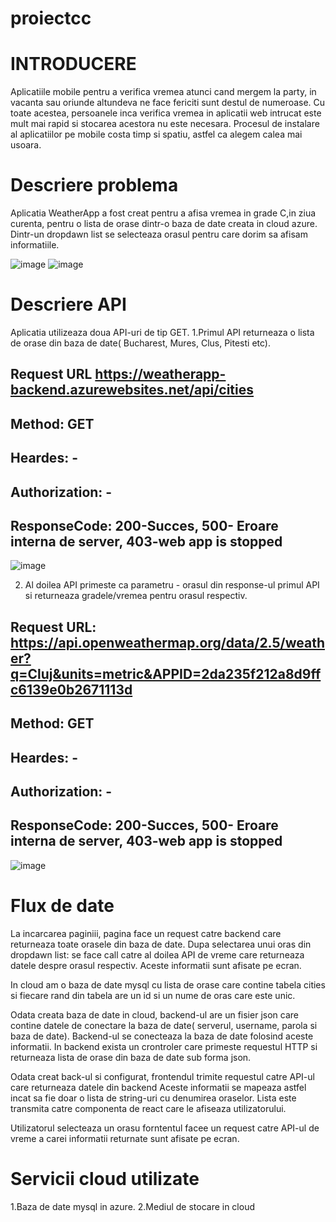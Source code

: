 # proiectcc
# INTRODUCERE 
 Aplicatiile mobile pentru a verifica vremea atunci cand mergem la party, in vacanta sau oriunde altundeva ne face fericiti sunt destul de numeroase. Cu toate acestea, persoanele inca verifica vremea in aplicatii web intrucat este mult mai rapid si stocarea acestora nu este necesara. Procesul de instalare al aplicatiilor pe mobile costa timp si spatiu, astfel ca alegem calea mai usoara. 
# Descriere problema
  Aplicatia WeatherApp a fost creat pentru a afisa vremea in grade C,in ziua curenta, pentru o lista de orase dintr-o baza de date creata in cloud azure. Dintr-un dropdawn list se selecteaza orasul pentru care dorim sa afisam informatiile. 
 
 ![image](https://user-images.githubusercontent.com/83668337/117701543-0b8c7380-b1d0-11eb-8eac-d6c453f71997.png)
![image](https://user-images.githubusercontent.com/83668337/117701638-27901500-b1d0-11eb-8018-8d9c05c9be60.png)

# Descriere API
Aplicatia utilizeaza doua API-uri de tip GET. 
1.Primul API returneaza o lista de orase din baza de date( Bucharest, Mures, Clus, Pitesti etc). 
  ## Request URL https://weatherapp-backend.azurewebsites.net/api/cities
  ## Method: GET
  ## Heardes: -
  ## Authorization: -
  ## ResponseCode: 200-Succes, 500- Eroare interna de server, 403-web app is stopped 
  
  ![image](https://user-images.githubusercontent.com/83668337/117702534-4e028000-b1d1-11eb-81ed-4ca1d20f8575.png)
  
  2. Al doilea API primeste ca parametru - orasul din response-ul primul API si returneaza gradele/vremea pentru orasul respectiv. 
  ##  Request URL: https://api.openweathermap.org/data/2.5/weather?q=Cluj&units=metric&APPID=2da235f212a8d9ffc6139e0b2671113d
  ## Method: GET
  ## Heardes: -
  ## Authorization: -
  ## ResponseCode: 200-Succes, 500- Eroare interna de server, 403-web app is stopped 
  
  ![image](https://user-images.githubusercontent.com/83668337/117702935-d41ec680-b1d1-11eb-98ce-c2a229f30e37.png)


# Flux de date
La incarcarea paginiii, pagina face un request catre backend care returneaza toate orasele din baza de date.  Dupa selectarea unui oras din dropdawn list: se face call catre al doilea API de vreme care returneaza datele despre orasul respectiv.  Aceste informatii sunt afisate pe ecran. 

In cloud am o baza de date mysql cu lista de orase care contine tabela cities si fiecare rand din tabela are un id si un nume de oras care este unic. 

Odata creata baza de date in cloud, backend-ul are un fisier json care contine datele de conectare la baza de date( serverul, username, parola si baza de date). 
Backend-ul se conecteaza la baza de date folosind aceste informatii. In backend exista un crontroler care primeste requestul HTTP si returneaza lista de orase din baza de date sub forma json. 

 Odata creat back-ul si configurat, frontendul trimite requestul catre API-ul care returneaza datele din  backend
Aceste informatii se mapeaza astfel incat sa fie doar o lista de string-uri cu denumirea oraselor. Lista este transmita catre componenta de react care le afiseaza utilizatorului. 

Utilizatorul selecteaza un orasu forntentul facee un request catre API-ul de vreme a carei informatii returnate sunt afisate pe ecran. 

# Servicii cloud utilizate
1.Baza de date mysql in azure.
2.Mediul de stocare in cloud




